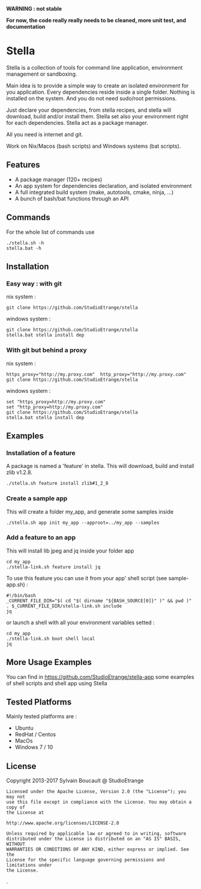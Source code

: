 **WARNING : not stable**

**For now, the code really really needs to be cleaned, more unit test, and documentation**

# Stella

Stella is a collection of tools for command line application, environment management or sandboxing.

Main idea is to provide a simple way to create an isolated environment for you application. Every dependencies reside inside a single folder. Nothing is installed on the system. And you do not need sudo/root permissions.

Just declare your dependencies, from stella recipes, and stella will download, build and/or install them. Stella set also your environment right for each dependencies. Stella act as a package manager.

All you need is internet and git.

Work on Nix/Macos (bash scripts) and Windows systems (bat scripts).

## Features

* A package manager (120+ recipes)
* An app system for dependencies declaration, and isolated environment
* A full integrated build system (make, autotools, cmake, ninja, ...)
* A bunch of bash/bat functions through an API

## Commands

For the whole list of commands use

```
./stella.sh -h
stella.bat -h
```


## Installation

### Easy way : with git

nix system :

```
git clone https://github.com/StudioEtrange/stella
```

windows system :

```
git clone https://github.com/StudioEtrange/stella
stella.bat stella install dep
```

### With git but behind a proxy

nix system :

```
https_proxy="http://my.proxy.com"  http_proxy="http://my.proxy.com" git clone https://github.com/StudioEtrange/stella
```

windows system :

```
set "https_proxy=http://my.proxy.com"
set "http_proxy=http://my.proxy.com"
git clone https://github.com/StudioEtrange/stella
stella.bat stella install dep
```

## Examples

### Installation of a feature

A package is named a 'feature' in stella.
This will download, build and install zlib v1.2.8.


```
./stella.sh feature install zlib#1_2_8
```

### Create a sample app

This will create a folder my_app, and generate some samples inside

```
./stella.sh app init my_app --approot=../my_app --samples
```

### Add a feature to an app

This will install lib jpeg and jq inside your folder app

```
cd my_app
./stella-link.sh feature install jq
```

To use this feature you can use it from your app' shell script (see sample-app.sh) :

```
#!/bin/bash
_CURRENT_FILE_DIR="$( cd "$( dirname "${BASH_SOURCE[0]}" )" && pwd )"
. $_CURRENT_FILE_DIR/stella-link.sh include
jq
```

or launch a shell with all your environment variables setted :

```
cd my_app
./stella-link.sh boot shell local
jq
```

## More Usage Examples


You can find in https://github.com/StudioEtrange/stella-app some examples of shell scripts and shell app using Stella

## Tested Platforms

Mainly tested platforms are :

* Ubuntu
* RedHat / Centos
* MacOs
* Windows 7 / 10



## License

Copyright 2013-2017 Sylvain Boucault @ StudioEtrange

	Licensed under the Apache License, Version 2.0 (the "License"); you may not
	use this file except in compliance with the License. You may obtain a copy of
	the License at

	http://www.apache.org/licenses/LICENSE-2.0

	Unless required by applicable law or agreed to in writing, software
	distributed under the License is distributed on an "AS IS" BASIS, WITHOUT
	WARRANTIES OR CONDITIONS OF ANY KIND, either express or implied. See the
	License for the specific language governing permissions and limitations under
	the License.

.

